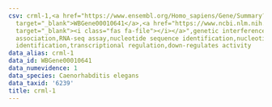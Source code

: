 ```yaml
---
csv: crml-1,<a href="https://www.ensembl.org/Homo_sapiens/Gene/Summary?db=core;g=WBGene00010641"
  target="_blank">WBGene00010641</a>,<a href="https://www.ncbi.nlm.nih.gov/pubmed/27496166"
  target="_blank"><i class="fas fa-file"></i></a>",genetic interference,functional
  association,RNA-seq assay,nucleotide sequence identification,nucleotide sequence
  identification,transcriptional regulation,down-regulates activity
data_alias: crml-1
data_id: WBGene00010641
data_numevidence: 1
data_species: Caenorhabditis elegans
data_taxid: '6239'
title: crml-1
---
```

